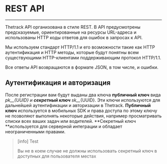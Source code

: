 # REST API

---

Thetrack API организована в стиле REST. В API предусмотрены предсказуемые, ориентированные на ресурсы URL-адреса и использованы HTTP коды ответов для ошибок в запросах к API.

Мы используем стандарт HTTP/1.1 и его возможности такие как HTTP аутентификация и HTTP методы, которые будут понятны всем существующими HTTP-клиентами поддерживающим протокол HTTP/1.1.

Все ответы API возвращаются в формате JSON, в том числе, и ошибки.

## Аутентификация и авторизация

После регистрации вам будут выданы два ключа **публичный ключ** вида _pk\_\_{UUID} и _**секретный ключ**_ sk\_\__{UUID}. Эти ключи используются для дальнейшей аутентификации и авторизации в Thetrack. **Публичный ключ** используется в мобильных SDK и права доступа по этому ключу не позволяют выполнять некоторые действия, например просматривать списки всех ваших задач или водителей. **Секретный ключ **используется для серверной интеграции и обладает неограниченными правами.

> \[info\] Test
>
> Вы не в коем случае не должны использовать секретный ключ в доступных для пользователя местах




